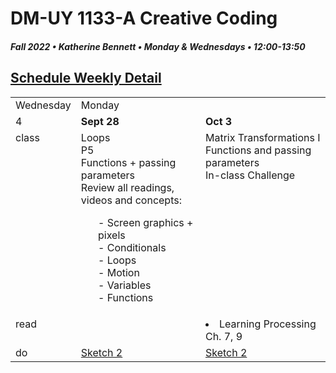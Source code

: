 # DM-UY 1133-A Creative Coding
##### Fall 2022 • Katherine Bennett • Monday & Wednesdays • 12:00-13:50

## [Schedule Weekly Detail](Calendar.md) 

<table>
<tr>
<td>Wednesday </td>
<td>Monday </td>
</tr>
<!-- dates -->
<tr>
  <td valign="top">4 </td>
  <td valign="top" width="48%"><strong>Sept 28</strong></td>
  <td valign="top" width="48%"><strong>Oct 3</strong></td>
</tr>
<!-- class -->
<tr>
	<td valign="top">class</td>
	<td valign="top" width="48%">
	Loops<br>
	P5<br>
	Functions + passing parameters <br>
	Review all readings, videos and concepts: <br>
	<ol>
	- Screen graphics + pixels <br>
	- Conditionals <br>
	- Loops<br>
	- Motion <br>
	- Variables <br>
	- Functions <br>
   </ol>
	</td>
	<!-- day Wed -->
	<td valign="top" width="48%">
	Matrix Transformations I<br>
	Functions and passing parameters <br>
     In-class Challenge <br>
	</td>
</tr>

<!-- homework -->
<tr>
  <td valign="top">read</td>
  	<!-- day Tues -->
  	<td valign="top">
	</td>
  	<!-- day Wed -->
  	<td valign="top"> 
     <li> Learning Processing Ch. 7, 9 </li> 
   </td>
</tr>
 <!-- do -->
<tr>
  <td valign="top">do</td>
	<!-- day Tues -->
 	<td valign ="top"> 
 	<a href = "Sketch_2.md">Sketch 2</a><br>
 	</td>
  	<!-- day Thurs -->
  	<td valign = "top">
 	<a href = "Sketch_2.md">Sketch 2</a><br>
  	</td>	
</tr>
</table>